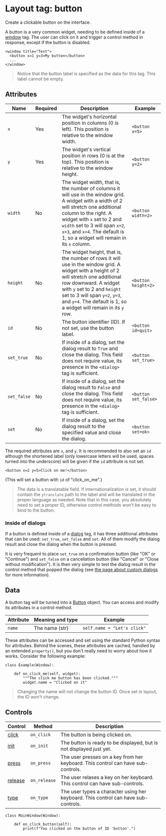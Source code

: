 # Layout tag: button

Create a clickable button on the interface.

A button is a very common widget, needing to be defined inside
of a [window](./window.md) tag.  The user can click on it and trigger
a control method in response, except if the button is disabled.

```
<window title="Test">
  <button x=1 y=3>My button</button>
  ...
</window>
```

> Notice that the button label is specified as the data for this
  tag.  This label cannot be empty.

## Attributes

| Name         | Required | Description              | Example     |
| ------------ | -------- | ------------------------ | ----------- |
| `x` | Yes | The widget's horizontal position in columns (0 is left). This position is relative to the window width. | `<button x=5>` |
| `y` | Yes | The widget's vertical position in rows (0 is at the top). This position is relative to the window height. | `<button y=2>` |
| `width` | No | The widget width, that is, the number of columns it will use in the window grid. A widget with a width of 2 will stretch one additional column to the right. A widget with `x` set to 2 and `width` set to 3 will span `x=2`, `x=3`, and `x=4`.  The default is 1, so a widget will remain in its `x` column. | `<button width=2>` |
| `height` | No | The widget height, that is, the number of rows it will use in the window grid. A widget with a height of 2 will stretch one additional row downward. A widget with `y` set to 2 and `height` set to 3 will span `y=2`, `y=3`, and `y=4`.  The default is 1, so a widget will remain in its `y` row. | `<button height=2>` |
| `id` | No | The button identifier (ID). If not set, use the button label. | `<button id=quit>` |
| `set_true` | No | If inside of a dialog, set the dialog result to `True` and close the dialog. This field does not require value, its presence in the `<dialog>` tag is sufficient. | `<button set_true>` |
| `set_false` | No | If inside of a dialog, set the dialog result to `False` and close the dialog. This field does not require value, its presence in the `<dialog>` tag is sufficient. | `<button set_false>` |
| `set` | No | If inside of a dialog, set the dialog result to the specified value and close the dialog. | `<button set=ok>` |

The required attributes are `x`, and `y`.  It is recommended
to also set an `id` although the shortened label (only lowercase
letters will be used, spaces turned into the underscore) will be
given if the `id` attribute is not set.

    <button x=2 y=5>Click on me!</button>

(This will set a button with `id` of "click_on_me".)

> The data is a translatable field.  If internationalization is
  set, it should contain the `ytranslate` path to the label and will
  be translated in the proper language as needed. Note that in this case,
  you absolutely need to set a proper ID, otherwise control methods
  won't be easy to bind to the button.

### Inside of dialogs

If a button is defined inside of a [dialog](dialog.md) tag, it has three
additional attributes that can be used: `set_true`, `set_false` and
`set`.  All of them modify the dialog result and close the dialog
when the button is pressed.

It is very frequent to place `set_true` on a confirmation button
(like "OK" or "Continue") and `set_false` on a cancellation button
(like "Cancel" or "Close without modification").  It is then very
simple to test the dialog result in the control method that popped
the dialog (see [the page about custom dialogs](dialog.md)
for more information).

## Data

A button tag will be turned into a [Button](../widget/Button.md) object.
You can access and modify its attributes in a control method.

| Attribute      | Meaning and type | Example                     |
| -------------- | ---------------- | --------------------------- |
| `name` | The name (str) | `self.name = "Let's click"` |

These attributes can be accessed and set using the standard Python
syntax for attributes.  Behind the scenes, these attributes are cached,
handled by an extended `property()`, but you don't really need to
worry about how it works.  Consider the following example:

    class Example(Window):

        def on_click_me(self, widget):
            """The click me button has been clicked."""
            widget.name = "Clicked on it"

> Changing the name will not change the button ID.  Once set
  in layout, the ID won't change.

## Controls

| Control                           | Method       | Description    |
| --------------------------------- | ------------ | -------------- |
| [click](../../control/click.md) | `on_click` | The button is being clicked on. |
| [init](../../control/init.md) | `on_init` | The button is ready to be displayed, but is not displayed just yet. |
| [press](../../control/press.md) | `on_press` | The user presses on a key from her keyboard. This control can have sub-controls. |
| [release](../../control/release.md) | `on_release` | The user relases a key on her keyboard. This control can have sub-controls. |
| [type](../../control/type.md) | `on_type` | The user types a character using her keyboard. This control can have sub-controls. |

    class MainWindow(Window):

        def on_click_button(self):
            print(f"You clicked on the button of ID 'button'.")

